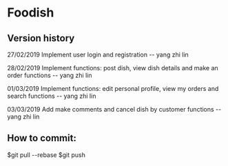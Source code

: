 # Foodish

## Version history

27/02/2019 Implement user login and registration -- yang zhi lin

28/02/2019 Implement functions: post dish, view dish details and make an order functions -- yang zhi lin

01/03/2019 Implement functions: edit personal profile, view my orders and search functions -- yang zhi lin

03/03/2019 Add make comments and cancel dish by customer functions -- yang zhi lin

## How to commit:

$git pull --rebase
$git push



